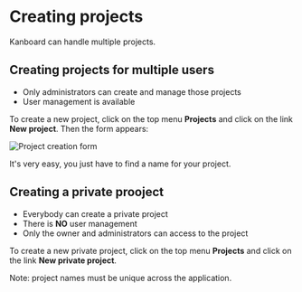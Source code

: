Creating projects
=================

Kanboard can handle multiple projects.

Creating projects for multiple users
-------------------------------------

- Only administrators can create and manage those projects
- User management is available

To create a new project, click on the top menu **Projects** and click on the link **New project**.
Then the form appears:

![Project creation form](http://kanboard.net/screenshots/documentation/project-creation-form.png)

It's very easy, you just have to find a name for your project.

Creating a private prooject
---------------------------

- Everybody can create a private project
- There is **NO** user management
- Only the owner and administrators can access to the project

To create a new private project, click on the top menu **Projects** and click on the link **New private project**.

Note: project names must be unique across the application.
